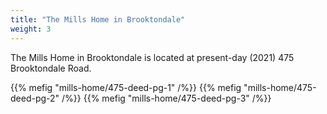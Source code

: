 ```yaml
---
title: "The Mills Home in Brooktondale"
weight: 3
---
```


The Mills Home in Brooktondale is located at present-day (2021) 475 Brooktondale Road.

<!--more-->

{{% mefig "mills-home/475-deed-pg-1" /%}}
{{% mefig "mills-home/475-deed-pg-2" /%}}
{{% mefig "mills-home/475-deed-pg-3" /%}}

